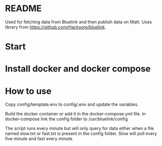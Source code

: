 # README #

Used for fetching data from Bluelink and then publish data on Mqtt. Uses library from https://github.com/Hacksore/bluelink.

# Start #
# Install docker and docker compose #


# How to use #
Copy config/template.env to config/.env and update the variables.

Build the docker container or add it in the docker-compose.yml file. In docker-compose link the config folder to /usr/bluelink/config

The script runs every minute but will only query for data either when a file named slow.txt or fast.txt is present in the config folder. Slow will poll every five minute and fast every minute.
